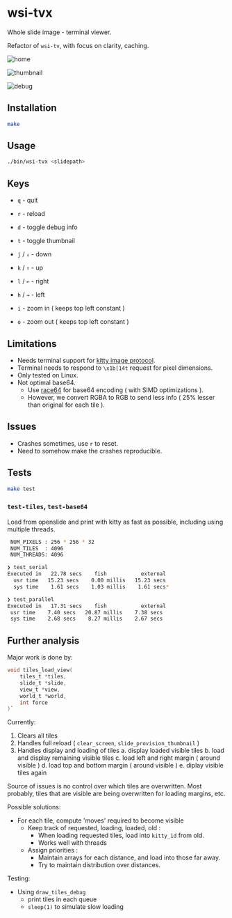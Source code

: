 # wsi-tvx

Whole slide image - terminal viewer.

Refactor of `wsi-tv`, with focus on clarity, caching.

![home](./screenshots/home.png)

![thumbnail](./screenshots/thumbnail.png)

![debug](./screenshots/debug.png)

## Installation

```bash
make
```

## Usage

```bash
./bin/wsi-tvx <slidepath>
```

## Keys

- `q` - quit
- `r` - reload
- `d` - toggle debug info
- `t` - toggle thumbnail

- `j` / `↓` - down
- `k` / `↑` - up
- `l` / `←` - right
- `h` / `→` - left
- `i` - zoom in ( keeps top left constant )
- `o` - zoom out ( keeps top left constant )

## Limitations

- Needs terminal support for [kitty image protocol](https://sw.kovidgoyal.net/kitty/graphics-protocol/).
- Terminal needs to respond to `\x1b[14t` request for pixel dimensions.
- Only tested on Linux.
- Not optimal base64.
  - Use [race64](https://github.com/skeeto/race64) for base64 encoding ( with SIMD optimizations ).
  - However, we convert RGBA to RGB to send less info ( 25% lesser than original for each tile ).

## Issues

- Crashes sometimes, use `r` to reset.
- Need to somehow make the crashes reproducible.

## Tests

```bash
make test
```

### `test-tiles`, `test-base64`

Load from openslide and print with kitty as fast as possible,
including using multiple threads.

```bash
 NUM_PIXELS : 256 * 256 * 32
 NUM_TILES  : 4096
 NUM_THREADS: 4096

❯ test_serial
Executed in   22.78 secs    fish           external
  usr time   15.23 secs    0.00 millis   15.23 secs
  sys time    1.61 secs    1.03 millis    1.61 secs*

❯ test_parallel
Executed in   17.31 secs    fish           external
 usr time    7.40 secs   20.87 millis    7.38 secs
 sys time    2.68 secs    8.27 millis    2.67 secs
```

## Further analysis

Major work is done by:

```c
void tiles_load_view(
    tiles_t *tiles,
    slide_t *slide,
    view_t *view,
    world_t *world,
    int force
)`
```

Currently:

1. Clears all tiles
2. Handles full reload ( `clear_screen`, `slide_provision_thumbnail` )
3. Handles display and loading of tiles
   a. display loaded visible tiles
   b. load and display remaining visible tiles
   c. load left and right margin ( around visible )
   d. load top and bottom margin ( around visible )
   e. diplay visible tiles again

Source of issues is no control over which tiles are overwritten.
Most probably, tiles that are visible are being overwritten for loading margins, etc.

Possible solutions:

- For each tile, compute 'moves' required to become visible
  - Keep track of requested, loading, loaded, old :
    - When loading requested tiles, load into `kitty_id` from old.
    - Works well with threads
  - Assign priorities :
    - Maintain arrays for each distance, and load into those far away.
    - Try to maintain distribution over distances.

Testing:

- Using `draw_tiles_debug`
  - print tiles in each queue
  - `sleep(1)` to simulate slow loading
